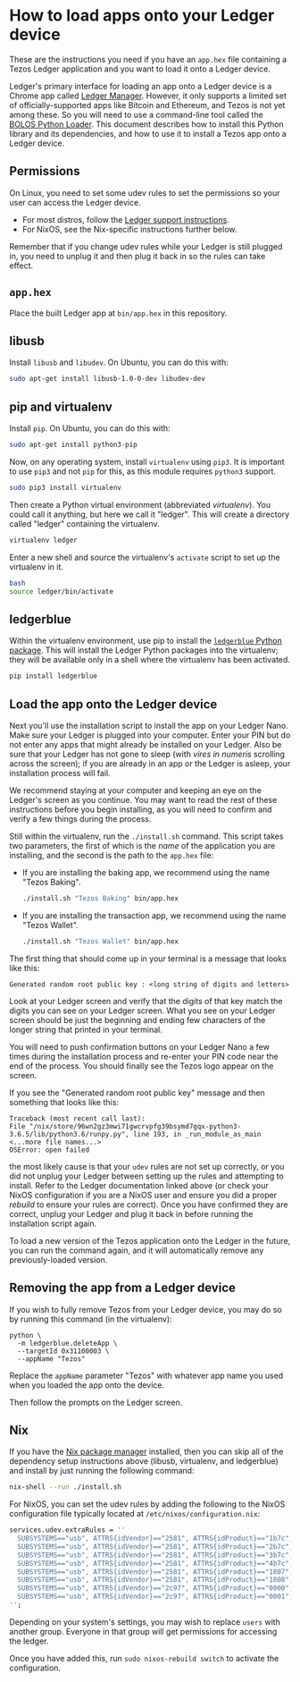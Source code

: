 # How to load apps onto your Ledger device

These are the instructions you need if you have an `app.hex` file containing a
Tezos Ledger application and you want to load it onto a Ledger device.

Ledger's primary interface for loading an app onto a Ledger device is a Chrome
app called [Ledger Manager][ledger-manager]. However, it only supports a limited
set of officially-supported apps like Bitcoin and Ethereum, and Tezos is not yet
among these. So you will need to use a command-line tool called the [BOLOS
Python Loader][bolos-python-loader]. This document describes how to install this
Python library and its dependencies, and how to use it to install a Tezos app
onto a Ledger device.

## Permissions

On Linux, you need to set some udev rules to set the permissions so your user
can access the Ledger device.

* For most distros, follow the [Ledger support instructions][ledger-udev].
* For NixOS, see the Nix-specific instructions further below.

Remember that if you change udev rules while your Ledger is still plugged in,
you need to unplug it and then plug it back in so the rules can take effect.

## `app.hex`

Place the built Ledger app at `bin/app.hex` in this repository.

## libusb

Install `libusb` and `libudev`. On Ubuntu, you can do this with:

```bash
sudo apt-get install libusb-1.0-0-dev libudev-dev
```

## pip and virtualenv

Install `pip`. On Ubuntu, you can do this with:

```bash
sudo apt-get install python3-pip
```

Now, on any operating system, install `virtualenv` using `pip3`. It is important to use
`pip3` and not `pip` for this, as this module requires `python3` support.

```bash
sudo pip3 install virtualenv
```

Then create a Python virtual environment (abbreviated *virtualenv*). You could
call it anything, but here we call it "ledger". This will create a directory
called "ledger" containing the virtualenv.

```bash
virtualenv ledger
```

Enter a new shell and source the virtualenv's `activate` script to set up the
virtualenv in it.

```bash
bash
source ledger/bin/activate
```

## ledgerblue

Within the virtualenv environment, use pip to install the [`ledgerblue` Python
package][pypi-ledgerblue]. This will install the Ledger Python packages into the
virtualenv; they will be available only in a shell where the virtualenv has been
activated.

```bash
pip install ledgerblue
```

## Load the app onto the Ledger device

Next you'll use the installation script to install the app on your Ledger Nano.
Make sure your Ledger is plugged into your computer. Enter your PIN but do not
enter any apps that might already be installed on your Ledger. Also be sure that
your Ledger has not gone to sleep (with *vires in numeris* scrolling across the
screen); if you are already in an app or the Ledger is asleep, your installation
process will fail.

We recommend staying at your computer and keeping an eye on the Ledger's screen
as you continue. You may want to read the rest of these instructions before you
begin installing, as you will need to confirm and verify a few things during the
process.

Still within the virtualenv, run the `./install.sh` command. This script
takes two parameters, the first of which is the *name* of the application
you are installing, and the second is the path to the `app.hex` file:

* If you are installing the baking app, we recommend using the name "Tezos
  Baking".

  ```bash
  ./install.sh "Tezos Baking" bin/app.hex
  ```

* If you are installing the transaction app, we recommend using the name "Tezos
  Wallet".

  ```bash
  ./install.sh "Tezos Wallet" bin/app.hex
  ```

The first thing that should come up in your terminal is a message that looks
like this:

```
Generated random root public key : <long string of digits and letters>
```

Look at your Ledger screen and verify that the digits of that key match the
digits you can see on your Ledger screen. What you see on your Ledger screen
should be just the beginning and ending few characters of the longer string that
printed in your terminal.

You will need to push confirmation buttons on your Ledger Nano a few times
during the installation process and re-enter your PIN code near the end of the
process. You should finally see the Tezos logo appear on the screen.

If you see the "Generated random root public key" message and then something
that looks like this:

```
Traceback (most recent call last):
File "/nix/store/96wn2gz3mwi71gwcrvpfg39bsymd7gqx-python3-3.6.5/lib/python3.6/runpy.py", line 193, in _run_module_as_main
<...more file names...>
OSError: open failed
```

the most likely cause is that your `udev` rules are not set up correctly, or you
did not unplug your Ledger between setting up the rules and attempting to
install. Refer to the Ledger documentation linked above (or check your NixOS
configuration if you are a NixOS user and ensure you did a proper *rebuild* to
ensure your rules are correct). Once you have confirmed they are correct, unplug
your Ledger and plug it back in before running the installation script again.

To load a new version of the Tezos application onto the Ledger in the future,
you can run the command again, and it will automatically remove any
previously-loaded version.

## Removing the app from a Ledger device

If you wish to fully remove Tezos from your Ledger device, you may do so by
running this command (in the virtualenv):

```
python \
  -m ledgerblue.deleteApp \
  --targetId 0x31100003 \
  --appName "Tezos"
```

Replace the `appName` parameter "Tezos" with whatever app name you used when you
loaded the app onto the device.

Then follow the prompts on the Ledger screen.

## Nix

If you have the [Nix package manager][nix] installed, then you can skip all of
the dependency setup instructions above (libusb, virtualenv, and ledgerblue) and
install by just running the following command:

```bash
nix-shell --run ./install.sh
```

For NixOS, you can set the udev rules by adding the following to the NixOS
configuration file typically located at `/etc/nixos/configuration.nix`:

```nix
services.udev.extraRules = ''
  SUBSYSTEMS=="usb", ATTRS{idVendor}=="2581", ATTRS{idProduct}=="1b7c", MODE="0660", GROUP="users"
  SUBSYSTEMS=="usb", ATTRS{idVendor}=="2581", ATTRS{idProduct}=="2b7c", MODE="0660", GROUP="users"
  SUBSYSTEMS=="usb", ATTRS{idVendor}=="2581", ATTRS{idProduct}=="3b7c", MODE="0660", GROUP="users"
  SUBSYSTEMS=="usb", ATTRS{idVendor}=="2581", ATTRS{idProduct}=="4b7c", MODE="0660", GROUP="users"
  SUBSYSTEMS=="usb", ATTRS{idVendor}=="2581", ATTRS{idProduct}=="1807", MODE="0660", GROUP="users"
  SUBSYSTEMS=="usb", ATTRS{idVendor}=="2581", ATTRS{idProduct}=="1808", MODE="0660", GROUP="users"
  SUBSYSTEMS=="usb", ATTRS{idVendor}=="2c97", ATTRS{idProduct}=="0000", MODE="0660", GROUP="users"
  SUBSYSTEMS=="usb", ATTRS{idVendor}=="2c97", ATTRS{idProduct}=="0001", MODE="0660", GROUP="users"
'';
```

Depending on your system's settings, you may wish to replace `users` with another group. Everyone
in that group will get permissions for accessing the ledger.

Once you have added this, run `sudo nixos-rebuild switch` to activate the configuration.

  [ledger-udev]: https://support.ledgerwallet.com/hc/en-us/articles/115005165269
  [ledger-manager]: https://www.ledgerwallet.com/apps/manager
  [bolos-python-loader]: https://ledger.readthedocs.io/projects/blue-loader-python/en/0.1.16/index.html
  [pypi-ledgerblue]: https://pypi.org/project/ledgerblue/
  [nix]: https://nixos.org/nix/
